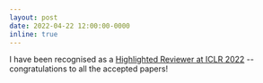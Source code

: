 ```yaml
---
layout: post
date: 2022-04-22 12:00:00-0000
inline: true
---
```

I have been recognised as a [Highlighted Reviewer at ICLR 2022](https://iclr.cc/Conferences/2022/Reviewers) -- congratulations to all the accepted papers!

